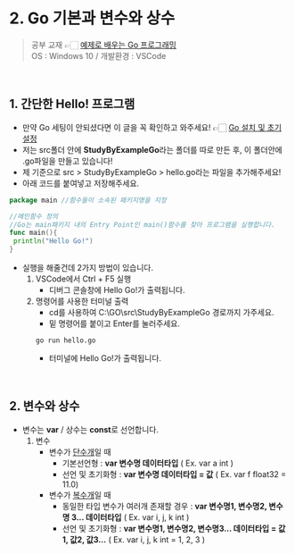 # 2. Go 기본과 변수와 상수
> 공부 교재 👉🏻 [예제로 배우는 Go 프로그래밍](http://golang.site/)
> </br>
> OS : Windows 10 / 개발환경 : VSCode

</br>

## 1. 간단한 Hello! 프로그램
   * 만약 Go 세팅이 안되셨다면 이 글을 꼭 확인하고 와주세요! 👉🏻 [Go 설치 및 초기 설정](https://github.com/de-quei/GoLang/blob/master/Go_Study/GO%20%EC%84%A4%EC%B9%98%20%EB%B0%8F%20%EC%B4%88%EA%B8%B0%EC%84%A4%EC%A0%95.md)
   * 저는 src폴더 안에 **StudyByExampleGo**라는 폴더를 따로 만든 후, 이 폴더안에 .go파일을 만들고 있습니다!
   * 제 기준으로 src > StudyByExampleGo > hello.go라는 파일을 추가해주세요!
   * 아래 코드를 붙여넣고 저장해주세요.
   ```go
   package main //함수들이 소속된 패키지명을 지정

   //메인함수 정의
   //Go는 main패키지 내의 Entry Point인 main()함수를 찾아 프로그램을 실행합니다.
   func main(){ 
    println("Hello Go!")
   }
   ```
   * 실행을 해줄건데 2가지 방법이 있습니다.
        1. VSCode에서 Ctrl + F5 실행
            * 디버그 콘솔창에 Hello Go!가 출력됩니다.
        2. 명령어를 사용한 터미널 출력
            * cd를 사용하여 C:\GO\src\StudyByExampleGo 경로까지 가주세요.
            * 밑 명령어를 붙이고 Enter를 눌러주세요.
            ```
            go run hello.go
            ```
            * 터미널에 Hello Go!가 출력됩니다.

</br>

## 2. 변수와 상수
* 변수는 **var** / 상수는 **const**로 선언합니다.
  1. 변수
       * 변수가 <U>단수개</U>일 때
         * 기본선언형 : **var 변수명 데이터타입** ( Ex. var a int )
         * 선언 및 초기화형 : **var 변수명 데이터타입 = 값** ( Ex. var f float32 = 11.0)
       * 변수가 <U>복수개</U>일 때
         * 동일한 타입 변수가 여러개 존재할 경우 : **var 변수명1, 변수명2, 변수명 3... 데이터타입** ( Ex. var i, j, k int )
         * 선언 및 초기화형 : **var 변수명1, 변수명2, 변수명3... 데이터타입 = 값1, 값2, 값3...** ( Ex. var i, j, k int = 1, 2, 3 )